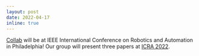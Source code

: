 ```yaml
---
layout: post
date: 2022-04-17
inline: true
---
```


[Collab](https://collab.me.vt.edu/) will be at IEEE International Conference on Robotics and Automation in Philadelphia! Our group will present three papers at [ICRA 2022](https://www.icra2022.org/).
